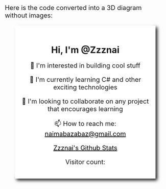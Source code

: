 Here is the code converted into a 3D diagram without images:

<div style="background-color: #fff;">
<h1 align="center"> Hi, I'm @Zzznai </h1>
<p align="center"> 👀 I'm interested in building cool stuff </p> 
<p align="center"> 🌱 I'm currently learning C# and other exciting technologies </p>
<p align="center"> 💞️ I'm looking to collaborate on any project that encourages learning </p>
<p align="center"> 📫 How to reach me: <a href="mailto:naimabazabaz@gmail.com">naimabazabaz@gmail.com</a></p>
<p align="center">  
<a href="https://github.com/Zzznai?tab=repositories&sort=stargazers">
Zzznai's Github Stats 
</a> 
</p> 
<p align="center">  
 Visitor count:  
</p>
</div>

<style>
div {
width: 400px;
padding: 20px;
margin: auto;
box-shadow: 
-5px -5px 10px #fff,  
5px 5px 10px #000;
}
p {
font-size: 20px;
}
a {
color: #000;
}
</style>

<!---
Zzznai/Zzznai is a ✨ special ✨ repository because its `README.md` (this file) appears on your GitHub profile.
You can click the Preview link to take a look at your changes.
--->
